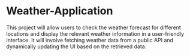 # Weather-Application
This project will allow users to check the weather forecast for different locations and display the relevant weather information in a user-friendly interface. It will involve fetching weather data from a public API and dynamically updating the UI based on the retrieved data.
